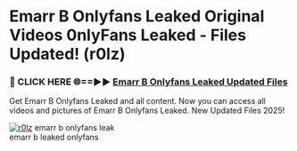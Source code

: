 # Emarr B Onlyfans Leaked Original Videos 0nlyFans Leaked - Files Updated! (r0lz)

<h3>🔴 CLICK HERE 🌐==►► <a href="https://tinyurl.com/brd5kh86" rel="nofollow">Emarr B Onlyfans Leaked Updated Files</a></h3>

Get Emarr B Onlyfans Leaked and all content. Now you can access all videos and pictures of Emarr B Onlyfans Leaked. New Updated Files 2025!

[![r0lz](https://i.imgur.com/K7sEzmb.gif)](https://tinyurl.com/brd5kh86)
emarr b onlyfans leak<br>
emarr b leaked onlyfans